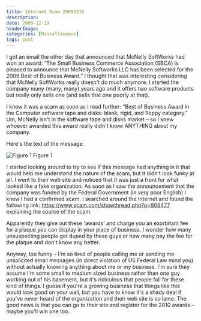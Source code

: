 ```yaml
---
title: Internet Scam 20091216
description: 
date: 2009-12-19
headerImage: 
categories: [Miscellaneous]
tags: post
---
```


I got an email the other day that announced that McNelly SoftWorks had won an award: “The Small Business Commerce Association (SBCA) is pleased to announce that McNelly Softworks LLC has been selected for the 2009 Best of Business Award.” I thought that was interesting considering that McNelly SoftWorks really doesn't do much anymore. I started the company many (many, many) years ago and it offers two software products but really only sells one (and sells that one poorly at that).

I knew it was a scam as soon as I read further: “Best of Business Award in the Computer software tape and disks: blank, rigid, and floppy category.” Um, McNelly isn't in the software tape and disks market – so I knew whoever awarded this award really didn't know ANYTHING about my company.

Here's the text of the message:

![Figure 1](/images/2009/internet-scam-20091216.png)
Figure 1

I started looking around to try to see if this message had anything in it that would help me understand the nature of the scam, but it didn't look funky at all. I went to their web site and noticed that it was just a front for what looked like a fake organization. As soon as I saw the announcement that the company was funded by the Federal Government (in very poor English) I knew I had a confirmed scam. I searched around the Internet and found the following link: https://www.scam.com/showthread.php?p=806477 explaining the source of the scam.

Apparently they give out these 'awards' and charge you an exorbitant fee for a plaque you can display in your place of business. I wonder how many unsuspecting people get duped by these guys or how many pay the fee for the plaque and don't know any better.

Anyway, too funny – I'm so tired of people calling me or sending me unsolicited email messages (in direct violation of US Federal Law mind you) without actually knowing anything about me or my business. I'm sure they assume I'm some small to medium sized business rather than one guy working out of his basement, but it's ridiculous that people fall for these kind of things. I guess if you're a growing business that things like this would look good on your wall, but you have to know it's a shady deal if you've never heard of the organization and their web site is so lame. The good news is that you can go to their site and register for the 2010 awards – maybe you'll win one too.